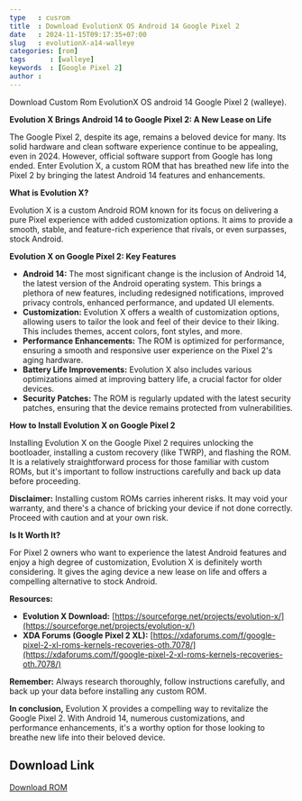 ```yaml
---
type   : cusrom
title  : Download EvolutionX OS Android 14 Google Pixel 2
date   : 2024-11-15T09:17:35+07:00
slug   : evolutionX-a14-walleye
categories: [rom]
tags      : [walleye]
keywords  : [Google Pixel 2]
author :
---
```


Download Custom Rom EvolutionX OS android 14 Google Pixel 2 (walleye).

**Evolution X Brings Android 14 to Google Pixel 2: A New Lease on Life**

The Google Pixel 2, despite its age, remains a beloved device for many. Its solid hardware and clean software experience continue to be appealing, even in 2024. However, official software support from Google has long ended. Enter Evolution X, a custom ROM that has breathed new life into the Pixel 2 by bringing the latest Android 14 features and enhancements.

**What is Evolution X?**

Evolution X is a custom Android ROM known for its focus on delivering a pure Pixel experience with added customization options. It aims to provide a smooth, stable, and feature-rich experience that rivals, or even surpasses, stock Android.

**Evolution X on Google Pixel 2: Key Features**

* **Android 14:** The most significant change is the inclusion of Android 14, the latest version of the Android operating system. This brings a plethora of new features, including redesigned notifications, improved privacy controls, enhanced performance, and updated UI elements.
* **Customization:** Evolution X offers a wealth of customization options, allowing users to tailor the look and feel of their device to their liking. This includes themes, accent colors, font styles, and more.
* **Performance Enhancements:** The ROM is optimized for performance, ensuring a smooth and responsive user experience on the Pixel 2's aging hardware.
* **Battery Life Improvements:** Evolution X also includes various optimizations aimed at improving battery life, a crucial factor for older devices.
* **Security Patches:** The ROM is regularly updated with the latest security patches, ensuring that the device remains protected from vulnerabilities.

**How to Install Evolution X on Google Pixel 2**

Installing Evolution X on the Google Pixel 2 requires unlocking the bootloader, installing a custom recovery (like TWRP), and flashing the ROM. It is a relatively straightforward process for those familiar with custom ROMs, but it's important to follow instructions carefully and back up data before proceeding.

**Disclaimer:** Installing custom ROMs carries inherent risks. It may void your warranty, and there's a chance of bricking your device if not done correctly. Proceed with caution and at your own risk.

**Is It Worth It?**

For Pixel 2 owners who want to experience the latest Android features and enjoy a high degree of customization, Evolution X is definitely worth considering. It gives the aging device a new lease on life and offers a compelling alternative to stock Android.

**Resources:**

* **Evolution X Download:** [https://sourceforge.net/projects/evolution-x/](https://sourceforge.net/projects/evolution-x/)
* **XDA Forums (Google Pixel 2 XL):** [https://xdaforums.com/f/google-pixel-2-xl-roms-kernels-recoveries-oth.7078/](https://xdaforums.com/f/google-pixel-2-xl-roms-kernels-recoveries-oth.7078/)

**Remember:** Always research thoroughly, follow instructions carefully, and back up your data before installing any custom ROM.

**In conclusion,** Evolution X provides a compelling way to revitalize the Google Pixel 2. With Android 14, numerous customizations, and performance enhancements, it's a worthy option for those looking to breathe new life into their beloved device.

## Download Link
[Download ROM](https://sourceforge.net/projects/evolution-x/files/walleye/14/)


